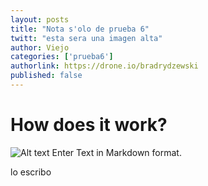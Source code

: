 ```yaml
---
layout: posts
title: "Nota s'olo de prueba 6"
twitt: "esta sera una imagen alta"
author: Viejo
categories: ['prueba6']
authorlink: https://drone.io/bradrydzewski
published: false
---
```


# How does it work?

![Alt text](http://i.imgur.com/cAP2Fiol.jpg) 
Enter Text in Markdown format.

lo escribo